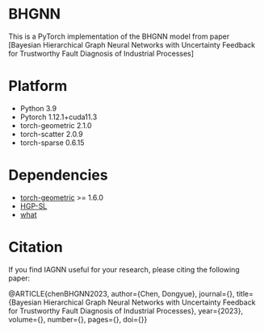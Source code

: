 # BHGNN
This is a PyTorch implementation of the BHGNN model from paper [Bayesian Hierarchical Graph Neural Networks with Uncertainty Feedback for Trustworthy 
Fault Diagnosis of Industrial Processes]

# Platform
- Python                             3.9
- Pytorch                            1.12.1+cuda11.3
- torch-geometric                    2.1.0
- torch-scatter                      2.0.9
- torch-sparse                       0.6.15

# Dependencies

* [torch-geometric](https://github.com/rusty1s/pytorch_geometric) >= 1.6.0
* [HGP-SL](https://github.com/cszhangzhen/HGP-SL)
* [what](https://github.com/hmi88/what)

# Citation
If you find IAGNN useful for your research, please citing the following paper:

@ARTICLE{chenBHGNN2023,
  author={Chen, Dongyue},
  journal={}, 
  title={Bayesian Hierarchical Graph Neural Networks with Uncertainty Feedback for Trustworthy 
Fault Diagnosis of Industrial Processes}, 
  year={2023},
  volume={},
  number={},
  pages={},
  doi={}}
